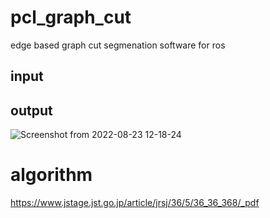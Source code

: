 # pcl_graph_cut

edge based graph cut segmenation software for ros

## input

## output



![Screenshot from 2022-08-23 12-18-24](https://user-images.githubusercontent.com/40942409/186062421-1c8ef652-14ec-4690-8c4d-860f8f464814.png)



# algorithm

https://www.jstage.jst.go.jp/article/jrsj/36/5/36_36_368/_pdf

